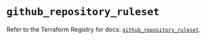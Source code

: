 # `github_repository_ruleset`

Refer to the Terraform Registry for docs: [`github_repository_ruleset`](https://registry.terraform.io/providers/integrations/github/6.5.0/docs/resources/repository_ruleset).
